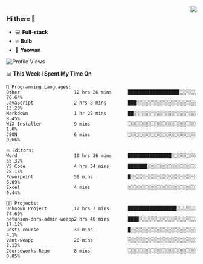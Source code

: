 <img  align="right" src="https://github-readme-stats.vercel.app/api?username=LolipopJ&show_icons=true&count_private=true&hide_title=true&include_all_commits=true&theme=vue">

### Hi there 👋

- :computer: **Full-stack**
- :star: **Bulb**
- :pill: **Yaowan**

<!--START_SECTION:waka-->
![Profile Views](http://img.shields.io/badge/Profile%20Views-2-blue)

📊 **This Week I Spent My Time On** 

```text
💬 Programming Languages: 
Other                    12 hrs 26 mins      ███████████████████░░░░░░   76.64% 
JavaScript               2 hrs 8 mins        ███░░░░░░░░░░░░░░░░░░░░░░   13.23% 
Markdown                 1 hr 22 mins        ██░░░░░░░░░░░░░░░░░░░░░░░   8.45% 
WiX Installer            9 mins              ░░░░░░░░░░░░░░░░░░░░░░░░░   1.0% 
JSON                     6 mins              ░░░░░░░░░░░░░░░░░░░░░░░░░   0.66%

🔥 Editors: 
Word                     10 hrs 36 mins      ████████████████░░░░░░░░░   65.32% 
VS Code                  4 hrs 34 mins       ███████░░░░░░░░░░░░░░░░░░   28.15% 
Powerpoint               59 mins             █░░░░░░░░░░░░░░░░░░░░░░░░   6.09% 
Excel                    4 mins              ░░░░░░░░░░░░░░░░░░░░░░░░░   0.44%

🐱‍💻 Projects: 
Unknown Project          12 hrs 7 mins       ██████████████████░░░░░░░   74.69% 
netunion-dnrs-admin-weapp2 hrs 46 mins       ████░░░░░░░░░░░░░░░░░░░░░   17.12% 
uestc-course             39 mins             █░░░░░░░░░░░░░░░░░░░░░░░░   4.1% 
vant-weapp               20 mins             ░░░░░░░░░░░░░░░░░░░░░░░░░   2.13% 
Courseworks-Repo         8 mins              ░░░░░░░░░░░░░░░░░░░░░░░░░   0.85%

```


<!--END_SECTION:waka-->
